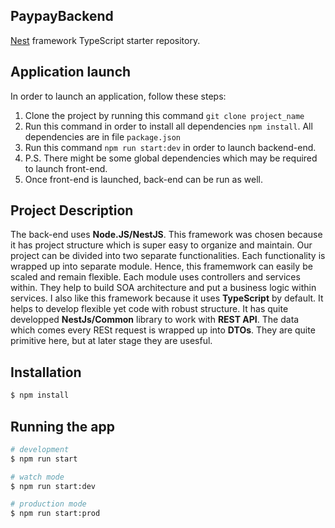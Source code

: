 ## PaypayBackend
[Nest](https://github.com/nestjs/nest) framework TypeScript starter repository.

## Application launch

In order to launch an application, follow these steps:

1. Clone the project by running this command `git clone project_name`
2. Run this command in order to install all dependencies `npm install`. All dependencies are in file `package.json`
3. Run this command `npm run start:dev` in order to launch backend-end.
4. P.S. There might be some global dependencies which may be required to launch front-end. 
5. Once front-end is launched, back-end can be run as well.

## Project Description
The back-end uses **Node.JS/NestJS**. This framework was chosen because it has project structure which is super easy to organize and maintain. 
Our project can be divided into two separate functionalities. Each functionality is wrapped up into separate module. Hence, this framemwork 
can easily be scaled and remain flexible. Each module uses controllers and services within. They help to build SOA architecture and put a business logic
within services. I also like this framework because it uses **TypeScript** by default. It helps to develop flexible yet code with robust structure.
 It has quite developped **NestJs/Common** library to work with **REST API**. The data which comes every RESt request is wrapped up into 
**DTOs**. They are quite primitive here, but at later stage they are usesful.



## Installation

```bash
$ npm install
```

## Running the app

```bash
# development
$ npm run start

# watch mode
$ npm run start:dev

# production mode
$ npm run start:prod
```